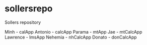 # sollersrepo
Sollers repository

Minh - calApp
Antonio - calcApp
Parama - mtApp
Jae - mtCalcApp
Lawrence - lmsApp
Nehemia - nhCalcApp
Donato - donCalcApp
